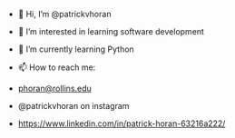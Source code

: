 - 👋 Hi, I’m @patrickvhoran
- 👀 I’m interested in learning software development
- 🌱 I’m currently learning Python

-    📫 How to reach me: 
-    phoran@rollins.edu 
-    @patrickvhoran on instagram
-    https://www.linkedin.com/in/patrick-horan-63216a222/
